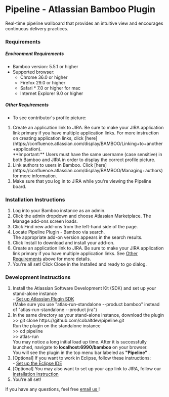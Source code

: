 Pipeline - Atlassian Bamboo Plugin
========

Real-time pipeline wallboard that provides an intuitive view and encourages continuous delivery practices.

### Requirements

##### Environment Requirements
<ul>
<li>Bamboo version: 5.5.1 or higher</li>
<li>Supported browser: 
<ul>
<li>Chrome 36.0 or higher</li>
<li>Firefox 29.0 or higher</li>
<li>Safari *  7.0 or higher for mac</li>
<li>Internet Explorer 9.0 or higher</li>
</ul></li>
</ul>

##### Other Requirements
* To see contributor's profile picture:
<ol>
<li>Create an application link to JIRA. Be sure to make your JIRA application link primary if you have multiple application links. For more instruction on creating application links, click [here](https://confluence.atlassian.com/display/BAMBOO/Linking+to+another+application).<br>
**Important:**  Users must have the same username (case sensitive) in both Bamboo and JIRA in order to display the correct profile picture.</li>
<li>Link authors to users in Bamboo. Click [here](https://confluence.atlassian.com/display/BAMBOO/Managing+authors) for more information.</li>
<li>Make sure that you log in to JIRA while you're viewing the Pipeline board.</li>
</ol>

### Installation Instructions
<ol>
<li>Log into your Bamboo instance as an admin.</li>
<li>Click the admin dropdown and choose Atlassian Marketplace.
The Manage add-ons screen loads.</li>
<li>Click Find new add-ons from the left-hand side of the page.</li>
<li>Locate Pipeline Plugin - Bamboo via search.</li>
The appropriate add-on version appears in the search results.
<li>Click Install to download and install your add-on.</li>
<li>Create an application link to JIRA. Be sure to make your JIRA application link primary if you have multiple application links. See <a href="#other-requirements">Other Requirements</a> above for more details.</li>
<li>You're all set!
Click Close in the Installed and ready to go dialog.</li>
</ol>

### Development Instructions
<ol>
<li>
	Install the Atlassian Software Development Kit (SDK) and set up your stand-alone instance <br>
	- <a href="https://developer.atlassian.com/display/DOCS/Set+up+the+Atlassian+Plugin+SDK+and+Build+a+Project"> Set up Atlassian Plugin SDK </a> <br>
	(Make sure you use "atlas-run-standalone --product bamboo" instead of "atlas-run-standalone --product jira")
</li>
<li>In the same directory as your stand-alone instance, download the plugin <br>
>> git clone https://github.com/cobaltdev/pipeline.git <br>
Run the plugin on the standalone instance <br>
>> cd pipeline <br>
>> atlas-run <br>
You may notice a long initial load up time.  After it is successfully launched, navigate to 
<strong> localhost:6990/bamboo </strong> on your browser. <br>
You will see the plugin in the top menu bar labeled as <strong> "Pipeline" </strong>. </li>
<li> [Optional] If you want to work in Eclipse, follow these instructions: <br>
- <a href="https://developer.atlassian.com/display/DOCS/Set+Up+the+Eclipse+IDE+for+Windows"> Set up the Eclipse IDE </a> </li>
<li> [Optional] You may also want to set up your app link to JIRA, follow our <a href="#installation-instructions"> installation instruction </a> </li>
<li>You're all set!</li>
</ol>
If you have any questions, feel free <a href="mailto:pipelineplugin@cobalt.com"> email us </a>!
